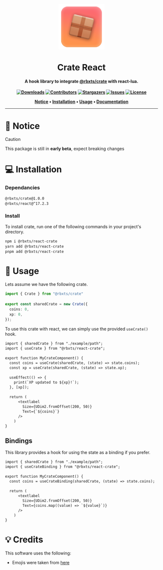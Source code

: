 <div align="center">
    <a href="https://github.com/Neohertz/react-crate"><img width="150" height="150" src="./docs/images/react-crate-logo.png" alt="Crate"></a>
	
</div>

<h1 align="center">
	Crate React
</h1>

<h4 align="center">
    <b>
        A hook library to integrate <a href="https://github.com/Neohertz/crate">@rbxts/crate</a> with react-lua.
    </b>
<h4>

<div align="center">

[![Downloads][downloads-shield]][downloads-url]
[![Contributors][contributors-shield]][contributors-url]
[![Stargazers][stars-shield]][stars-url] [![Issues][issues-shield]][issues-url]
[![License][license-shield]][license-url]

</div>

<p align="center">
    <a href="#-notice">Notice</a> •
    <a href="#-installation">Installation</a> •
    <a href="#-usage">Usage</a> •
    <a href="https://docs.neohertz.dev/docs/crate/about">Documentation</a>
</p>

---

# 📛 Notice

> [!CAUTION] 
> This package is still in **early beta**, expect breaking changes

# 💻 Installation

###  Dependancies

```bash
@rbxts/crate@1.0.0
@rbxts/react@^17.2.3
```


### Install
To install crate, run one of the following commands in your project's directory.

```bash
npm i @rbxts/react-crate
yarn add @rbxts/react-crate
pnpm add @rbxts/react-crate
```

# 💫 Usage

Lets assume we have the following crate.

```ts
import { Crate } from "@rbxts/crate"

export const sharedCrate = new Crate({
  coins: 0,
  xp: 0,
});
```

To use this crate with react, we can simply use the provided `useCrate()` hook.

```tsx
import { sharedCrate } from "./example/path";
import { useCrate } from "@rbxts/react-crate";

export function MyCrateComponent() {
  const coins = useCrate(sharedCrate, (state) => state.coins);
  const xp = useCrate(sharedCrate, (state) => state.xp);

  useEffect(() => {
    print(`XP updated to ${xp}!`);
  }, [xp]);

  return (
      <textlabel 
        Size={UDim2.fromOffset(200, 50)} 
        Text={`${coins}`} 
      />
    )
}
```

## Bindings

This library provides a hook for using the state as a binding if you prefer.

```tsx
import { sharedCrate } from "./example/path";
import { useCrateBinding } from "@rbxts/react-crate";

export function MyCrateComponent() {
  const coins = useCrateBinding(sharedCrate, (state) => state.coins);

  return (
      <textlabel 
        Size={UDim2.fromOffset(200, 50)} 
        Text={coins.map((value) => `${value}`)} 
      />
    )
}
```

# 💡 Credits

This software uses the following:

-   Emojis were taken from [here](https://emojipedia.org/)

[downloads-shield]: https://img.shields.io/npm/d18m/%40rbxts%2Freact-crate?style=for-the-badge
[downloads-url]: https://www.npmjs.com/package/@rbxts/react-crate
[contributors-shield]: https://img.shields.io/github/contributors/neohertz/react-crate?style=for-the-badge
[contributors-url]: https://github.com/Neohertz/react-crate/graphs/contributors
[stars-shield]: https://img.shields.io/github/stars/neohertz/react-crate?style=for-the-badge
[stars-url]: https://github.com/Neohertz/react-crate/stargazers
[issues-shield]: https://img.shields.io/github/issues/neohertz/react-crate?style=for-the-badge
[issues-url]: https://github.com/Neohertz/react-crate/issues
[license-shield]: https://img.shields.io/github/license/neohertz/react-crate?style=for-the-badge
[license-url]: https://github.com/Neohertz/react-crate/blob/master/LICENSE
